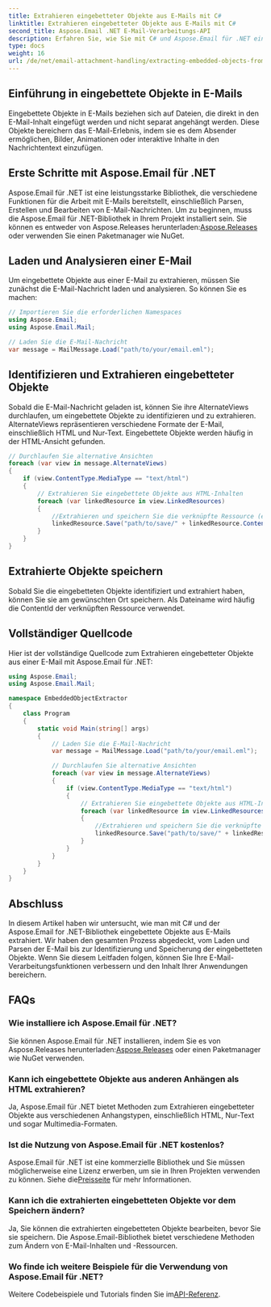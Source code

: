 ```yaml
---
title: Extrahieren eingebetteter Objekte aus E-Mails mit C#
linktitle: Extrahieren eingebetteter Objekte aus E-Mails mit C#
second_title: Aspose.Email .NET E-Mail-Verarbeitungs-API
description: Erfahren Sie, wie Sie mit C# und Aspose.Email für .NET eingebettete Objekte aus E-Mails extrahieren. Schritt-für-Schritt-Anleitung mit Codebeispielen.
type: docs
weight: 16
url: /de/net/email-attachment-handling/extracting-embedded-objects-from-email-with-csharp/
---
```


## Einführung in eingebettete Objekte in E-Mails

Eingebettete Objekte in E-Mails beziehen sich auf Dateien, die direkt in den E-Mail-Inhalt eingefügt werden und nicht separat angehängt werden. Diese Objekte bereichern das E-Mail-Erlebnis, indem sie es dem Absender ermöglichen, Bilder, Animationen oder interaktive Inhalte in den Nachrichtentext einzufügen.

## Erste Schritte mit Aspose.Email für .NET

Aspose.Email für .NET ist eine leistungsstarke Bibliothek, die verschiedene Funktionen für die Arbeit mit E-Mails bereitstellt, einschließlich Parsen, Erstellen und Bearbeiten von E-Mail-Nachrichten. Um zu beginnen, muss die Aspose.Email für .NET-Bibliothek in Ihrem Projekt installiert sein. Sie können es entweder von Aspose.Releases herunterladen:[Aspose.Releases](https://releases.aspose.com/email/net/) oder verwenden Sie einen Paketmanager wie NuGet.

## Laden und Analysieren einer E-Mail

Um eingebettete Objekte aus einer E-Mail zu extrahieren, müssen Sie zunächst die E-Mail-Nachricht laden und analysieren. So können Sie es machen:

```csharp
// Importieren Sie die erforderlichen Namespaces
using Aspose.Email;
using Aspose.Email.Mail;

// Laden Sie die E-Mail-Nachricht
var message = MailMessage.Load("path/to/your/email.eml");
```

## Identifizieren und Extrahieren eingebetteter Objekte

Sobald die E-Mail-Nachricht geladen ist, können Sie ihre AlternateViews durchlaufen, um eingebettete Objekte zu identifizieren und zu extrahieren. AlternateViews repräsentieren verschiedene Formate der E-Mail, einschließlich HTML und Nur-Text. Eingebettete Objekte werden häufig in der HTML-Ansicht gefunden.

```csharp
// Durchlaufen Sie alternative Ansichten
foreach (var view in message.AlternateViews)
{
    if (view.ContentType.MediaType == "text/html")
    {
        // Extrahieren Sie eingebettete Objekte aus HTML-Inhalten
        foreach (var linkedResource in view.LinkedResources)
        {
            //Extrahieren und speichern Sie die verknüpfte Ressource (eingebettetes Objekt)
            linkedResource.Save("path/to/save/" + linkedResource.ContentId);
        }
    }
}
```

## Extrahierte Objekte speichern

Sobald Sie die eingebetteten Objekte identifiziert und extrahiert haben, können Sie sie am gewünschten Ort speichern. Als Dateiname wird häufig die ContentId der verknüpften Ressource verwendet.

## Vollständiger Quellcode

Hier ist der vollständige Quellcode zum Extrahieren eingebetteter Objekte aus einer E-Mail mit Aspose.Email für .NET:

```csharp
using Aspose.Email;
using Aspose.Email.Mail;

namespace EmbeddedObjectExtractor
{
    class Program
    {
        static void Main(string[] args)
        {
            // Laden Sie die E-Mail-Nachricht
            var message = MailMessage.Load("path/to/your/email.eml");

            // Durchlaufen Sie alternative Ansichten
            foreach (var view in message.AlternateViews)
            {
                if (view.ContentType.MediaType == "text/html")
                {
                    // Extrahieren Sie eingebettete Objekte aus HTML-Inhalten
                    foreach (var linkedResource in view.LinkedResources)
                    {
                        //Extrahieren und speichern Sie die verknüpfte Ressource (eingebettetes Objekt)
                        linkedResource.Save("path/to/save/" + linkedResource.ContentId);
                    }
                }
            }
        }
    }
}
```

## Abschluss

In diesem Artikel haben wir untersucht, wie man mit C# und der Aspose.Email for .NET-Bibliothek eingebettete Objekte aus E-Mails extrahiert. Wir haben den gesamten Prozess abgedeckt, vom Laden und Parsen der E-Mail bis zur Identifizierung und Speicherung der eingebetteten Objekte. Wenn Sie diesem Leitfaden folgen, können Sie Ihre E-Mail-Verarbeitungsfunktionen verbessern und den Inhalt Ihrer Anwendungen bereichern.

## FAQs

### Wie installiere ich Aspose.Email für .NET?

 Sie können Aspose.Email für .NET installieren, indem Sie es von Aspose.Releases herunterladen:[Aspose.Releases](https://releases.aspose.com/email/net/) oder einen Paketmanager wie NuGet verwenden. 

### Kann ich eingebettete Objekte aus anderen Anhängen als HTML extrahieren?

Ja, Aspose.Email für .NET bietet Methoden zum Extrahieren eingebetteter Objekte aus verschiedenen Anhangstypen, einschließlich HTML, Nur-Text und sogar Multimedia-Formaten.

### Ist die Nutzung von Aspose.Email für .NET kostenlos?

 Aspose.Email für .NET ist eine kommerzielle Bibliothek und Sie müssen möglicherweise eine Lizenz erwerben, um sie in Ihren Projekten verwenden zu können. Siehe die[Preisseite](https://purchase.aspose.com/pricing/email/net) für mehr Informationen.

### Kann ich die extrahierten eingebetteten Objekte vor dem Speichern ändern?

Ja, Sie können die extrahierten eingebetteten Objekte bearbeiten, bevor Sie sie speichern. Die Aspose.Email-Bibliothek bietet verschiedene Methoden zum Ändern von E-Mail-Inhalten und -Ressourcen.

### Wo finde ich weitere Beispiele für die Verwendung von Aspose.Email für .NET?

 Weitere Codebeispiele und Tutorials finden Sie im[API-Referenz](https://reference.aspose.com/email/net/). 